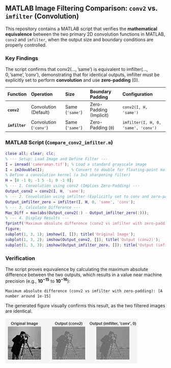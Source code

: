 ## MATLAB Image Filtering Comparison: `conv2` vs. `imfilter` (Convolution)

This repository contains a MATLAB script that verifies the **mathematical equivalence** between the two primary 2D convolution functions in MATLAB, `conv2` and `imfilter`, when the output size and boundary conditions are properly controlled.

### Key Findings

The script confirms that $\text{conv2}(\dots, \text{'same'})$ is equivalent to $\text{imfilter}(\dots, \text{0}, \text{'same'}, \text{'conv'})$, demonstrating that for identical outputs, $\text{imfilter}$ must be explicitly set to perform **convolution** and use **zero-padding** ($\text{0}$).

| Function | Operation | Size | Boundary Padding | Configuration |
| :--- | :--- | :--- | :--- | :--- |
| **`conv2`** | Convolution (Default) | Same (`'same'`) | Zero-Padding (Implicit) | `conv2(I, H, 'same')` |
| **`imfilter`** | Convolution (`'conv'`) | Same (`'same'`) | Zero-Padding (`0`) | `imfilter(I, H, 0, 'same', 'conv')` |

### MATLAB Script (`Compare_conv2_imfilter.m`)

```matlab
close all; clear; clc;
% --- Setup: Load Image and Define Filter ---
I = imread('cameraman.tif'); % Load a standard grayscale image
I = im2double(I);            % Convert to double for floating-point math
% Define a convolution kernel (a 3x3 sharpening filter)
H = [0 -1 0; -1 5 -1; 0 -1 0];
% --- 1. Convolution using conv2 (Implies Zero-Padding) ---
Output_conv2 = conv2(I, H, 'same');
% --- 2. Convolution using imfilter (Explicitly set to conv and zero-padding) ---
Output_imfilter_zero = imfilter(I, H, 0, 'same', 'conv'); 
% --- 3. Calculate Difference ---
Max_Diff = max(abs(Output_conv2(:) - Output_imfilter_zero(:)));
% --- 4. Display Results ---
fprintf('Maximum absolute difference (conv2 vs imfilter with zero-padding): %g\n', Max_Diff);
figure;
subplot(1, 3, 1); imshow(I, []); title('Original Image');
subplot(1, 3, 2); imshow(Output_conv2, []); title('Output (conv2)');
subplot(1, 3, 3); imshow(Output_imfilter_zero, []); title('Output (imfilter, ''conv'', 0)');
```

### Verification

The script proves equivalence by calculating the maximum absolute difference between the two outputs, which results in a value near machine precision (e.g., $\mathbf{10^{-15}}$ to $\mathbf{10^{-16}}$):

```
Maximum absolute difference (conv2 vs imfilter with zero-padding): [A number around 1e-15]
```

The generated figure visually confirms this result, as the two filtered images are identical.

![Unit Ramp](Screenshot_1.png)
